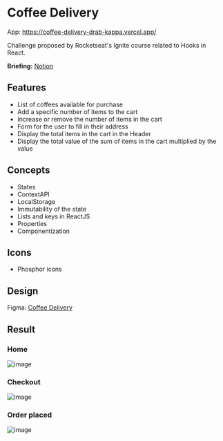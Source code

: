 # Coffee Delivery

App: https://coffee-delivery-drab-kappa.vercel.app/

Challenge proposed by Rocketseat's Ignite course related to Hooks in React.

**Briefing:** [Notion](https://efficient-sloth-d85.notion.site/Desafio-02-Coffee-Delivery-30e42a21fdb44b09a85244fc2c3dbdf9)

## Features

- List of coffees available for purchase 
- Add a specific number of items to the cart
- Increase or remove the number of items in the cart
- Form for the user to fill in their address
- Display the total items in the cart in the Header
- Display the total value of the sum of items in the cart multiplied by the value

## Concepts

- States
- ContextAPI
- LocalStorage
- Immutability of the state
- Lists and keys in ReactJS
- Properties
- Componentization

## Icons

- Phosphor icons

## Design

Figma: [Coffee Delivery](<https://www.figma.com/file/5yT9ZzZmRQRS4yivGGB3pl/Coffee-Delivery-%E2%80%A2-Desafio-React/duplicate?type=design&node-id=2-12&mode=design>)

## Result

### Home

![image](https://github.com/micael-diniz/coffee-delivery/assets/45563240/ca904c97-20e1-45ec-9a51-d758141d8250)

### Checkout

![image](https://github.com/micael-diniz/coffee-delivery/assets/45563240/58d9f5d5-a52d-4ebf-a0a1-b14b1fa3d1fc)

### Order placed

![image](https://github.com/micael-diniz/coffee-delivery/assets/45563240/275d653e-f37f-4bd9-8b9a-7f0b9dc8382e)
